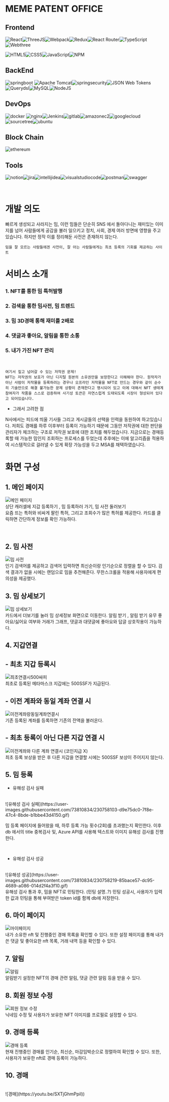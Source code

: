 # MEME PATENT OFFICE

## Frontend

![React](https://img.shields.io/badge/react-%2320232a.svg?style=for-the-badge&logo=react&logoColor=%2361DAFB)![ThreeJS](https://img.shields.io/badge/three.js-000000?style=for-the-badge&logo=three.js&logoColor=white)![Webpack](https://img.shields.io/badge/webpack-%238DD6F9.svg?style=for-the-badge&logo=webpack&logoColor=black)![Redux](https://img.shields.io/badge/redux-%23593d88.svg?style=for-the-badge&logo=redux&logoColor=white)![React Router](https://img.shields.io/badge/React_Router-CA4245?style=for-the-badge&logo=react-router&logoColor=white)![TypeScript](https://img.shields.io/badge/typescript-3178C6?style=for-the-badge&logo=typescript&logoColor=black)![Webthree](https://img.shields.io/badge/web3.js-F16822?style=for-the-badge&logo=web3dotjs&logoColor=black)




![HTML5](https://img.shields.io/badge/html5-%23E34F26.svg?style=for-the-badge&logo=html5&logoColor=white)![CSS5](https://img.shields.io/badge/css3-%231572B6.svg?style=for-the-badge&logo=css3&logoColor=white)![JavaScript](https://img.shields.io/badge/javascript-%23323330.svg?style=for-the-badge&logo=javascript&logoColor=%23F7DF1E)![NPM](https://img.shields.io/badge/NPM-%23CB3837.svg?style=for-the-badge&logo=npm&logoColor=white)

## BackEnd

![springboot](https://img.shields.io/badge/springboot-%6DB33F.svg?style=for-the-badge&logo=springboot&logoColor=white) ![Apache Tomcat](https://img.shields.io/badge/apache%20tomcat-%23F8DC75.svg?style=for-the-badge&logo=apache-tomcat&logoColor=black)![springsecurity](https://img.shields.io/badge/springsecurity-%6DB33F.svg?style=for-the-badge&logo=springsecurity&logoColor=white)![JSON Web Tokens](https://img.shields.io/badge/JSONWebTokens-%23000000.svg?style=for-the-badge&logo=JSON-Web-Tokens&logoColor=%2361DAFB)![Querydsl](https://img.shields.io/badge/Querydsl-%23333333.svg?style=for-the-badge&logo=GitHub&logoColor=%2361DAFB)![MySQL](https://img.shields.io/badge/Mysql-white.svg?style=for-the-badge&logo=Mysql&logoColor=4479A1)![NodeJS](https://img.shields.io/badge/node.js-6DA55F?style=for-the-badge&logo=node.js&logoColor=white)


## DevOps
![docker](https://img.shields.io/badge/docker-2496ED.svg?style=for-the-badge&logo=docker&logoColor=white) ![nginx](https://img.shields.io/badge/nginx-009639.svg?style=for-the-badge&logo=nginx&logoColor=white)![Jenkins](https://img.shields.io/badge/Jenkins-D24939.svg?style=for-the-badge&logo=Jenkins&logoColor=white)![gitlab](https://img.shields.io/badge/gitlab-FC6D26.svg?style=for-the-badge&logo=gitlab&logoColor=white)![amazonec2](https://img.shields.io/badge/amazonec2-FF9900.svg?style=for-the-badge&logo=amazonec2&logoColor=white)![googlecloud](https://img.shields.io/badge/googlecloud-4285F4.svg?style=for-the-badge&logo=googlecloud&logoColor=white)![sourcetree](https://img.shields.io/badge/sourcetree-0052CC.svg?style=for-the-badge&logo=sourcetree&logoColor=white)![ubuntu](https://img.shields.io/badge/ubuntu-E95420.svg?style=for-the-badge&logo=ubuntu&logoColor=white)

## Block Chain
![ethereum](https://img.shields.io/badge/ethereum-3C3C3D.svg?style=for-the-badge&logo=ethereum&logoColor=white)

## Tools
![notion](https://img.shields.io/badge/notion-000000.svg?style=for-the-badge&logo=notion&logoColor=white)![jira](https://img.shields.io/badge/jira-0052CC.svg?style=for-the-badge&logo=jira&logoColor=white)![intellijidea](https://img.shields.io/badge/intellijidea-000000.svg?style=for-the-badge&logo=intellijidea&logoColor=white)![visualstudiocode](https://img.shields.io/badge/visualstudiocode-007ACC.svg?style=for-the-badge&logo=visualstudiocode&logoColor=white)![postman](https://img.shields.io/badge/postman-FF6C37.svg?style=for-the-badge&logo=postman&logoColor=white)![swagger](https://img.shields.io/badge/swagger-85EA2D.svg?style=for-the-badge&logo=swagger&logoColor=white)

<br>

# 개발 의도
빠르게 생성되고 사라지는 밈, 이런 밈들은 단순히 SNS 에서 돌아다니는 재미있는 이미지를 넘어 사람들에게 공감을 불러 일으키고 정치, 사회, 경제 여러 방면에 영향을 주고 있습니다.
하지만 정작 이를 정리해둔 사전은 존재하지 않는다.
 
    밈을 잘 모르는 사람들에겐 사전이, 잘 아는 사람들에게는 최초 등록의 기회를 제공하는 사이트


# 서비스 소개
### 1. NFT를 통한 밈 특허발행
### 2. 검색을 통한 밈사전, 밈 트렌드
### 3. 밈 3D경매 통해 재미를 2배로
### 4. 댓글과 좋아요, 알림을 통한 소통
### 5. 내가 가진 NFT 관리

<br>


    여기서 짚고 넘어갈 수 있는 저작권 문제!
    NFT는 저작권의 보호가 아닌 디지털 원본의 소유권만을 보장한다고 이해해야 한다. 원작자가 아닌 사람이 저작물을 등록하려는 경우나 오프라인 저작물을 NFT로 만드는 경우와 같이 순수히 기술만으로 해결 불가능한 문제 상황이 존재한다고 명시되어 있고 이에 대해서 NFT 생태계 참여자가 작품을 스스로 검증하여 사기성 토큰은 자연스럽게 도태되도록 시장이 형성되어 있다고 되어있습니다. 

- 그래서 고려한 점

N사에서는 피드에 띄울 기사들 그리고 게시글들의 선택을 인력을 동원하여 하고있습니다.
저희도 경매를 하루 이후부터 등록이 가능하기 때문에 그동안 저작권에 대한 판단을 관리자가 체크하는 구조로 저작권 보호에 대한 조치를 해두었습니다.
지금으로는 경매등록할 때 가능한 밈인지 조회하는 프로세스를 두었는데 추후에는 이에 알고리즘을 적용하여 시스템적으로 걸러낼 수 있게 확장 가능성을 두고 MSA를 채택하였습니다.



# 화면 구성

## 1. 메인 페이지
![메인 페이지](https://user-images.githubusercontent.com/73810834/230567307-2bbc7e22-ea66-48d3-a7c0-7af956e1058c.gif)
<br>
상단 캐러셀에 지갑 등록하기 , 밈 등록하러 가기, 밈 사전 둘러보기 <br>
요즘 뜨는 특허와 비싸게 팔린 특허, 그리고 조회수가 많은 특허를 제공한다. 
카드를 클릭하면 간단하게 정보를 확인 가능하다.

<br>

## 2. 밈 사전
![밈 사전](https://user-images.githubusercontent.com/73810834/230758727-25b8f743-749d-4ee0-b84e-2ec1cffb3d3c.gif)
<br>
인기 검색어를 제공하고 검색어 입력하면 최신순이랑 인기순으로 정렬을 할 수 있다.
검색 결과가 없을 시에는 랜덤으로 밈을 추천해준다.
무한스크롤을 적용해 사용자에게 편의성을 제공했다.

## 3. 밈 상세보기
![밈 상세보기](https://user-images.githubusercontent.com/73810834/230570825-ea40e868-0a6e-4035-80f5-7c3b395df0e2.gif)
<br>
카드에서 더보기를 눌러 밈 상세정보 화면으로 이동한다. 알림 받기 , 알림 받기 유무 좋아요/싫어요 여부와 거래가 그래프, 댓글과 대댓글에 좋아요와 답글 상호작용이 가능하다.

## 4. 지갑연결
## - 최초 지갑 등록시
![최초연결시500싸피](https://user-images.githubusercontent.com/73810834/230759001-b2ab0dc0-add7-427d-93e1-1ab8e1acca52.gif)
<br>
최초로 등록된 메타마스크 지갑에는 500SSF가 지급된다.

## - 이전 계좌와 동일 계좌 연결 시

![이전계좌랑동일계좌연결시](https://user-images.githubusercontent.com/73810834/230759078-f38bb24a-5526-439b-879d-3bd43c516c14.gif)
<br>
기존 등록된 계좌를 등록하면 기존의 잔액을 불러온다.

## - 최초 등록이 아닌 다른 지갑 연결 시
![이전계좌와 다른 계좌 연결시 (코인지급 X)](https://user-images.githubusercontent.com/73810834/230759131-4f7f0b4f-e98a-4ccb-a3a6-388812a9dbc9.gif)
<br>
최초 등록 보상을 받은 후 다른 지갑을 연결할 시에는 500SSF 보상이 주어지지 않는다.

## 5. 밈 등록

- 유해성 검사 실패
<br>
![유해성 검사 실패](https://user-images.githubusercontent.com/73810834/230758103-d9e75dc0-7f8e-47c4-8bde-b1bbe43d4150.gif)

<br>

밈 등록 페이지에 들어왔을 때, 하루 등록 가능 횟수(2회)를 초과했는지 확인한다. 
이후 db 에서의 title 중복검사 및, Azure API를 사용해 텍스트와 이미지 유해성 검사를 진행한다.

<br>

- 유해성 검사 성공
<br>
![유해성 성공](https://user-images.githubusercontent.com/73810834/230758219-85bace57-dc95-4689-a086-014d2f4a3f10.gif)
<br>
유해성 검사 통과 후, 밈을 NFT로 민팅한다.
(민팅 설명..?)
민팅 성공시, 사용자가 입력한 값과 민팅을 통해 부여받은 token id를 함께 db에 저장한다.


## 6. 마이 페이지
![마이페이지](https://user-images.githubusercontent.com/73810834/230758942-de7b4efa-14ac-45c1-af66-d615ceba8848.gif)
<br>
내가 소유한 nft 및 진행중인 경매 목록을 확인할 수 있다.
또한 설정 페이지를 통해 내가 쓴 댓글 및 좋아요한 nft 목록, 거래 내역 등을 확인할 수 있다.


## 7. 알림
![알림](https://user-images.githubusercontent.com/73810834/230759480-55d43f20-a805-4fd8-9f70-21b1cbfac844.gif)
<br>
알림받기 설정한 NFT의 경매 관련 알림, 댓글 관련 알림 등을 받을 수 있다.

## 8. 회원 정보 수정
![회원 정보 수정](https://user-images.githubusercontent.com/73810834/230759698-55f2d992-fb9d-489a-9587-8c890bc15a24.gif)
<br>
닉네임 수정 및 사용자가 보유한 NFT 이미지를 프로필로 설정할 수 있다.

## 9. 경매 등록
![경매 등록](https://user-images.githubusercontent.com/73810834/230757821-9de0de94-3f94-44a9-9bac-1341d1408e21.gif)
<br>
현재 진행중인 경매를 인기순, 최신순, 마감임박순으로 정렬하여 확인할 수 있다.
또한, 사용자가 보유한 nft로 경매 등록이 가능하다.

## 10. 경매
<br>
![경매](https://youtu.be/SXTjGhmPpiI))
